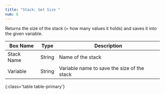 ```yaml
---
title: "Stack: Get Size "
num: 6
---
```


Returns the size of the stack (= how many values it holds) and saves it into the given variable.

| Box Name | Type | Description | 
|-------|--------|--------
|Stack Name	|String	| Name of the stack
|Variable|String|Variable name to save the size of the stack
{:class='table table-primary'}









